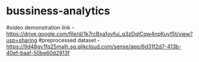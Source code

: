 # bussiness-analytics

#video demonstration link - https://drive.google.com/file/d/1k7rcBxa1ovfui_g3zDqICqw4npKuyf5t/view?usp=sharing
#preprocessed dataset - https://9d48gy1fq25malh.sg.qlikcloud.com/sense/app/6d31f2d7-413b-40ef-baaf-50be60d2913f
